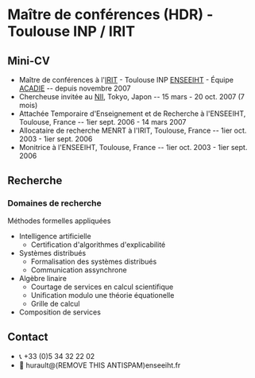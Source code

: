 # Maître de conférences (HDR) - Toulouse INP / IRIT 

## Mini-CV 
- Maître de conférences à l'[IRIT](https://www.irit.fr/) - Toulouse INP [ENSEEIHT](https://www.enseeiht.fr/fr/index.html) - Équipe [ACADIE](https://www.irit.fr/departement/fiabilite-des-systemes-et-des-logiciels/equipe-acadie/) -- depuis novembre 2007
- Chercheuse invitée au [NII](www.nii.ac.jp), Tokyo, Japon -- 15 mars - 20 oct. 2007 (7 mois)
- Attachée Temporaire d'Enseignement et de Recherche à l'ENSEEIHT, Toulouse, France -- 1ier sept. 2006 - 14 mars 2007
- Allocataire de recherche MENRT à l'IRIT, Toulouse, France -- 1ier oct. 2003 - 1ier sept. 2006
- Monitrice à l'ENSEEIHT, Toulouse, France -- 1ier oct. 2003 - 1ier sept. 2006

## Recherche 
### Domaines de recherche 
Méthodes formelles appliquées 
- Intelligence artificielle
  - Certification d'algorithmes d'explicabilité
- Systèmes distribués 
  - Formalisation des systèmes distribués
  - Communication assynchrone
- Algèbre linaire
  - Courtage de services en calcul scientifique
  - Unification modulo une théorie équationelle
  - Grille de calcul
- Composition de services



## Contact 
- :telephone_receiver: +33 (0)5 34 32 22 02
- :email: hurault@(REMOVE THIS ANTISPAM)enseeiht.fr
